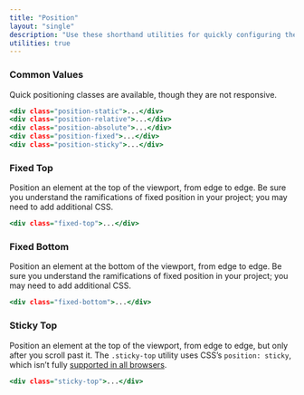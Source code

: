 ```yaml
---
title: "Position"
layout: "single"
description: "Use these shorthand utilities for quickly configuring the position of an element."
utilities: true
---
```


### Common Values

Quick positioning classes are available, though they are not responsive.

```htm
<div class="position-static">...</div>
<div class="position-relative">...</div>
<div class="position-absolute">...</div>
<div class="position-fixed">...</div>
<div class="position-sticky">...</div>
```

### Fixed Top

Position an element at the top of the viewport, from edge to edge. Be sure you understand the ramifications of fixed position in your project; you may need to add additional CSS.

```htm
<div class="fixed-top">...</div>
```

### Fixed Bottom

Position an element at the bottom of the viewport, from edge to edge. Be sure you understand the ramifications of fixed position in your project; you may need to add additional CSS.

```htm
<div class="fixed-bottom">...</div>
```

### Sticky Top

Position an element at the top of the viewport, from edge to edge, but only after you scroll past it. The `.sticky-top` utility uses CSS’s `position: sticky`, which isn’t fully [supported in all browsers](https://caniuse.com/css-sticky).

```htm
<div class="sticky-top">...</div>
```

